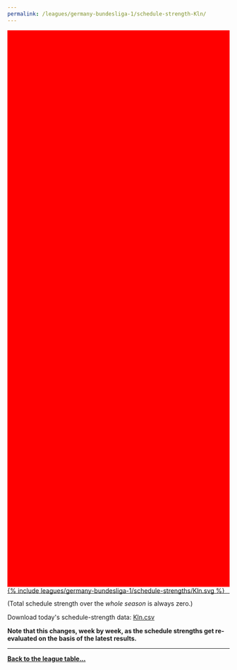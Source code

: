```yaml
---
permalink: /leagues/germany-bundesliga-1/schedule-strength-Kln/
---
```


<style>
.svg-wrap {
    background-color:red;
    height:0;
    padding-top:250%; /* 350px/550px */
    position: relative;
}

svg {
    background-color: white;
    height: 100%;
    display:block;
    width: 100%;
    position: absolute;
    top:0;
    left:0;
}
</style>


<div class="svg-wrap">
{% include leagues/germany-bundesliga-1/schedule-strengths/Kln.svg %}
</div>

-----

(Total schedule strength over the *whole season* is always zero.)


Download today's schedule-strength data: [Kln.csv](/assets/leagues/germany-bundesliga-1/2025/schedule-strengths/Kln.csv)

**Note that this changes, week by week, as the schedule strengths get re-evaluated on the
basis of the latest results.**

-----

[**Back to the league table...**](/leagues/germany-bundesliga-1)


